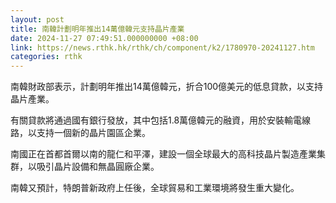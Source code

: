```yaml
---
layout: post
title: 南韓計劃明年推出14萬億韓元支持晶片產業
date: 2024-11-27 07:49:51.000000000 +08:00
link: https://news.rthk.hk/rthk/ch/component/k2/1780970-20241127.htm
categories: rthk
---
```


南韓財政部表示，計劃明年推出14萬億韓元，折合100億美元的低息貸款，以支持晶片產業。

有關貸款將通過國有銀行發放，其中包括1.8萬億韓元的融資，用於安裝輸電線路，以支持一個新的晶片園區企業。

南國正在首都首爾以南的龍仁和平澤，建設一個全球最大的高科技晶片製造產業集群，以吸引晶片設備和無晶圓廠企業。

南韓又預計，特朗普新政府上任後，全球貿易和工業環境將發生重大變化。
